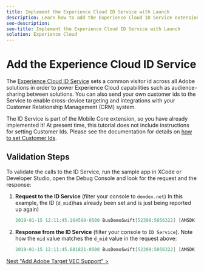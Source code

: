 ```yaml
---
title: Implement the Experience Cloud ID Service with Launch
description: Learn how to add the Experience Cloud ID Service extension and use the Set Customer IDs action to collect customer ids. This lesson is part of the Implementing the Experience Cloud in Mobile Android Applications tutorial.
seo-description:
seo-title: Implement the Experience Cloud ID Service with Launch
solution: Experience Cloud
---
```


# Add the Experience Cloud ID Service

The [Experience Cloud ID Service](https://marketing.adobe.com/resources/help/en_US/mcvid/) sets a common visitor id across all Adobe solutions in order to power Experience Cloud capabilities such as audience-sharing between solutions.  You can also send your own customer ids to the Service to enable cross-device targeting and integrations with your Customer Relationship Management (CRM) system.

The ID Service is part of the Mobile Core extension, so you have already implemented it! At present time, this tutorial does not include instructions for setting Customer Ids. Please see the documentation for details on [how to set Customer Ids](https://aep-sdks.gitbook.io/docs/using-mobile-extensions/mobile-core/identity/identity-api-reference).

## Validation Steps

To validate the calls to the ID Service, run the sample app in XCode or Developer Studio, open the Debug Console and look for the request and the response:

1. **Request to the ID Service** (filter your console to `demdex.net`) In this example, the ID (`d_mid`)has already been set and is just being reported up again)

    ```java
    2019-01-15 12:11:45.164590-0500 BusDemoSwift[52399:5056322] [AMSDK DEBUG <com.adobe.module.identity>]: Sending request (https://dpm.demdex.net/id?d_rtbd=json&d_ver=2&d_orgid=7ABB3E6A5A7491460A495D61@AdobeOrg&d_mid=17179986463578698626041670574784107777&d_blob=j8Odv6LonN4r3an7LhD3WZrU1bUpAkFkkiY1ncBR96t2PTI&dcs_region=9)
    ```

1. **Response from the ID Service** (filter your console to `ID Service`). Note how the `mid` value matches the `d_mid` value in the request above:

    ```java
    2019-01-15 12:11:45.681821-0500 BusDemoSwift[52399:5056322] [AMSDK DEBUG <com.adobe.module.identity>]: ID Service - Got ID Response (mid: 17179986463578698626041670574784107777, blob: j8Odv6LonN4r3an7LhD3WZrU1bUpAkFkkiY1ncBR96t2PTI, hint: 9, ttl: "604800000 ms")

[Next "Add Adobe Target VEC Support" >](target-vec.md)
